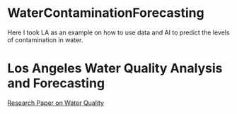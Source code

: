 # WaterContaminationForecasting
Here I took LA as an example on how to use data and AI to predict the levels of contamination in water.

# Los Angeles Water Quality Analysis and Forecasting

[Research Paper on Water Quality](https://user-images.githubusercontent.com/1999537/156678159-681226bd-33d4-4d4b-b1d8-420d51bbc3e9.png)
